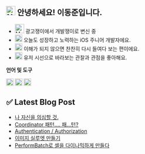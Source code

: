 ## <img src="https://raw.githubusercontent.com/Tarikul-Islam-Anik/Animated-Fluent-Emojis/master/Emojis/Smilies/Nerd%20Face.png" alt="Nerd Face" width="25" height="25" /> 안녕하세요! 이동준입니다.

* <img src="https://raw.githubusercontent.com/Tarikul-Islam-Anik/Animated-Fluent-Emojis/master/Emojis/People/Man%20Superhero.png" alt="Man Superhero" width="25" height="25" /> 광고쟁이에서 개발쟁이로 변신 중
* <img src="https://raw.githubusercontent.com/Tarikul-Islam-Anik/Animated-Fluent-Emojis/master/Emojis/People%20with%20professions/Man%20Technologist%20Light%20Skin%20Tone.png" alt="Man Technologist Light Skin Tone" width="20" height="20" /> 오늘도 성장하고 노력하는 iOS 주니어 개발자에요.
* <img src="https://raw.githubusercontent.com/Tarikul-Islam-Anik/Animated-Fluent-Emojis/master/Emojis/Hand%20gestures/Eyes.png" alt="Eyes" width="20" height="20" /> 이해가 되지 않으면 찬찬히 다시 들여다 보는 편이에요.
* <img src="https://raw.githubusercontent.com/Tarikul-Islam-Anik/Animated-Fluent-Emojis/master/Emojis/Travel%20and%20places/Rocket.png" alt="Rocket" width="20" height="20" /> 유저 시선으로 바라보는 관찰과 관점을 좋아해요.

**언어 및 도구**

<code><img height="20" src="https://github.com/Madman-dev/Madman-dev/assets/119504454/d35b3aeb-5a58-4279-944f-badc0b4ed890"></code>
<code><img height="20" src="https://github.com/Madman-dev/Madman-dev/assets/119504454/aa7df69e-04c7-4470-b924-1d7887e9c2f0"></code>
<code><img height="20" src="https://github.com/Madman-dev/Madman-dev/assets/119504454/e7a9a49d-812d-4c11-b471-011f50be474f"></code>

## ✅ Latest Blog Post
<!-- BLOG-POST-LIST:START -->
- [나 자신을 의심할 것.](https://velog.io/@jacks222/Focus-Focus-Focus)
- [Coordinator 패턴.... 패...턴?](https://velog.io/@jacks222/Coordinator-%ED%8C%A8%ED%84%B4....-%ED%8C%A8...%ED%84%B4)
- [Authentication / Authorization](https://velog.io/@jacks222/Authentication-Authorization)
- [이미지 실루엣 만들기](https://velog.io/@jacks222/%EC%9D%B4%EB%AF%B8%EC%A7%80-%EC%8B%A4%EB%A3%A8%EC%97%A3-%EB%A7%8C%EB%93%A4%EA%B8%B0)
- [PerformBatch로 셀을 다이나믹하게 만들다](https://velog.io/@jacks222/PerformBatch%EB%A1%9C-%EC%85%80%EC%9D%84-%EB%8B%A4%EC%9D%B4%EB%82%98%EB%AF%B9%ED%95%98%EA%B2%8C-%EB%A7%8C%EB%93%A4%EB%8B%A4)
<!-- BLOG-POST-LIST:END -->
